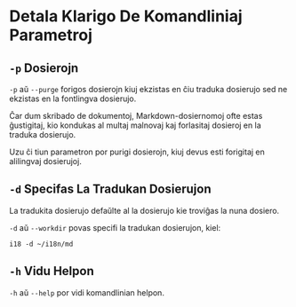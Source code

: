 # Detala Klarigo De Komandliniaj Parametroj

## `-p` Dosierojn

`-p` aŭ `--purge` forigos dosierojn kiuj ekzistas en ĉiu traduka dosierujo sed ne ekzistas en la fontlingva dosierujo.

Ĉar dum skribado de dokumentoj, Markdown-dosiernomoj ofte estas ĝustigitaj, kio kondukas al multaj malnovaj kaj forlasitaj dosieroj en la traduka dosierujo.

Uzu ĉi tiun parametron por purigi dosierojn, kiuj devus esti forigitaj en alilingvaj dosierujoj.

## `-d` Specifas La Tradukan Dosierujon

La tradukita dosierujo defaŭlte al la dosierujo kie troviĝas la nuna dosiero.

`-d` aŭ `--workdir` povas specifi la tradukan dosierujon, kiel:

```
i18 -d ~/i18n/md
```

## `-h` Vidu Helpon

`-h` aŭ `--help` por vidi komandlinian helpon.